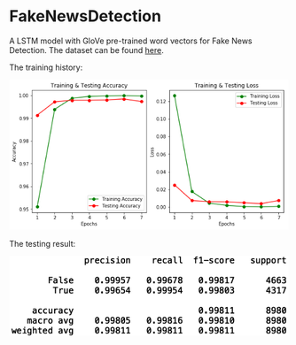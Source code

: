 # FakeNewsDetection
A LSTM model with GloVe pre-trained word vectors for Fake News Detection. The dataset can be found [here](https://www.kaggle.com/clmentbisaillon/fake-and-real-news-dataset).

The training history:

![history](https://raw.githubusercontent.com/xga0/FakeNewsDetection/master/img/img.png)

The testing result:

<img src="https://raw.githubusercontent.com/xga0/FakeNewsDetection/master/img/img1.png" width="600">
